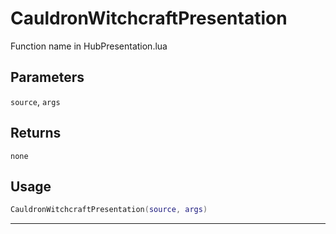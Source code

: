 # CauldronWitchcraftPresentation
Function name in HubPresentation.lua
## Parameters
`source`, `args`
## Returns
`none`
## Usage
```lua
CauldronWitchcraftPresentation(source, args)
```
---
